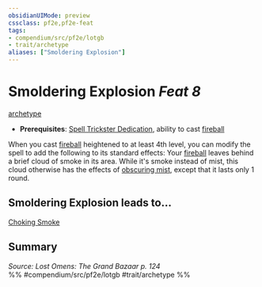 ```yaml
---
obsidianUIMode: preview
cssclass: pf2e,pf2e-feat
tags:
- compendium/src/pf2e/lotgb
- trait/archetype
aliases: ["Smoldering Explosion"]
---
```

# Smoldering Explosion  *Feat 8*  
[archetype](rules/traits/archetype.md "Archetype Feat Trait")  

- **Prerequisites**: [Spell Trickster Dedication](compendium/feats/spell-trickster-dedication-lotgb.md), ability to cast [fireball](compendium/spells/fireball.md)

When you cast [fireball](compendium/spells/fireball.md) heightened to at least 4th level, you can modify the spell to add the following to its standard effects: Your [fireball](compendium/spells/fireball.md) leaves behind a brief cloud of smoke in its area. While it's smoke instead of mist, this cloud otherwise has the effects of [obscuring mist](compendium/spells/obscuring-mist.md), except that it lasts only 1 round.

## Smoldering Explosion leads to...

[Choking Smoke](compendium/feats/choking-smoke-lotgb.md)

## Summary

*Source: Lost Omens: The Grand Bazaar p. 124*  
%% #compendium/src/pf2e/lotgb #trait/archetype %%